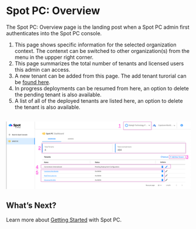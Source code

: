 <meta name="robots" content="noindex">

# Spot PC: Overview

The Spot PC: Overview page is the landing post when a Spot PC admin first authenticates into the Spot PC console.

1. This page shows specific information for the selected organization context. The contenxt can be switched to other organization(s) from the menu in the uppper right corner.   
2. This page summarizes the total number of tenants and licensed users this admin can access.
3. A new tenant can be added from this page. The add tenant turorial can be [found here](spot-pc/tutorials/add-tenant).
4. In progress deployments can be resumed from here, an option to delete the pending tenant is also available.
5. A list of all of the deployed tenants are listed here, an option to delete the tenant is also available.

<br><a href="https://docs.spot.io/spot-pc/_media/features-spot-pc-console-overview-01.png" target="_blank"><img src="/spot-pc/_media/features-spot-pc-console-overview-01.png" alt="Click to Enlarge" width="1000"> </a>


## What’s Next?

Learn more about [Getting Started](spot-pc/getting-started/) with Spot PC.
